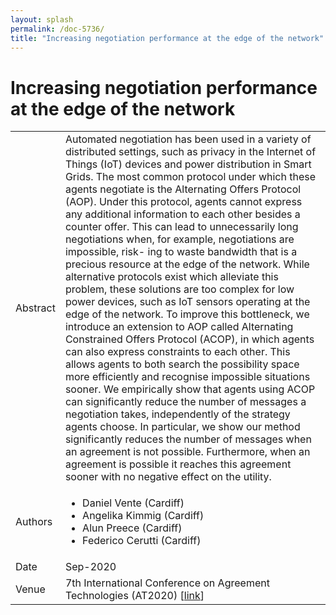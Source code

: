 ```yaml
---
layout: splash
permalink: /doc-5736/
title: "Increasing negotiation performance at the edge of the network"
---
```


# Increasing negotiation performance at the edge of the network

<table>
    <tbody>
    <tr>
        <td>Abstract</td>
        <td>Automated negotiation has been used in a variety of distributed settings, such as privacy in the Internet of Things (IoT) devices and power distribution in Smart Grids. The most common protocol under which these agents negotiate is the Alternating Offers Protocol (AOP). Under this protocol, agents cannot express any additional information to each other besides a counter offer. This can lead to unnecessarily long negotiations when, for example, negotiations are impossible, risk- ing to waste bandwidth that is a precious resource at the edge of the network. While alternative protocols exist which alleviate this problem, these solutions are too complex for low power devices, such as IoT sensors operating at the edge of the network. To improve this bottleneck, we introduce an extension to AOP called Alternating Constrained Offers Protocol (ACOP), in which agents can also express constraints to each other. This allows agents to both search the possibility space more efficiently and recognise impossible situations sooner. We empirically show that agents using ACOP can significantly reduce the number of messages a negotiation takes, independently of the strategy agents choose. In particular, we show our method significantly reduces the number of messages when an agreement is not possible. Furthermore, when an agreement is possible it reaches this agreement sooner with no negative effect on the utility.</td>
    </tr>
    <tr>
        <td>Authors</td>
        <td>
            <ul>
                <li>Daniel Vente (Cardiff)</li>
                <li>Angelika Kimmig (Cardiff)</li>
                <li>Alun Preece (Cardiff)</li>
                <li>Federico Cerutti (Cardiff)</li>
            </ul>
        </td>
    </tr>
    <tr>
        <td>Date</td>
        <td>Sep-2020</td>
    </tr>
    <tr>
        <td>Venue</td>
        <td>7th International Conference on Agreement Technologies (AT2020) [<a href="https://arxiv.org/pdf/2003.13668.pdf">link</a>]</td>
    </tr>
    </tbody>
</table>
